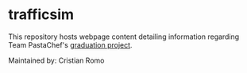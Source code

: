 # trafficsim

This repository hosts webpage content detailing information regarding Team PastaChef's [graduation project](https://pastachefs.github.io/trafficsim). 

Maintained by: Cristian Romo
